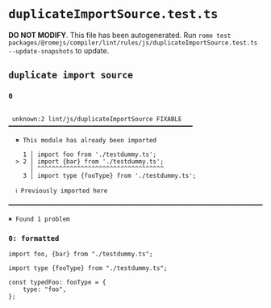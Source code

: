 # `duplicateImportSource.test.ts`

**DO NOT MODIFY**. This file has been autogenerated. Run `rome test packages/@romejs/compiler/lint/rules/js/duplicateImportSource.test.ts --update-snapshots` to update.

## `duplicate import source`

### `0`

```

 unknown:2 lint/js/duplicateImportSource FIXABLE ━━━━━━━━━━━━━━━━━━━━━━━━━━━━━━━━━━━━━━━━━━━━━━━━━━━

  ✖ This module has already been imported

    1 │ import foo from './testdummy.ts';
  > 2 │ import {bar} from './testdummy.ts';
      │ ^^^^^^^^^^^^^^^^^^^^^^^^^^^^^^^^^^^
    3 │ import type {fooType} from './testdummy.ts';

  ℹ Previously imported here

━━━━━━━━━━━━━━━━━━━━━━━━━━━━━━━━━━━━━━━━━━━━━━━━━━━━━━━━━━━━━━━━━━━━━━━━━━━━━━━━━━━━━━━━━━━━━━━━━━━━

✖ Found 1 problem

```

### `0: formatted`

```
import foo, {bar} from "./testdummy.ts";

import type {fooType} from "./testdummy.ts";

const typedFoo: fooType = {
	type: "foo",
};

```
